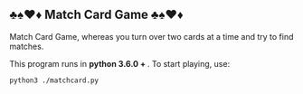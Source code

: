 ## ♣️♠️♥️♦️ Match Card Game ♣️♠️♥️♦️

Match Card Game, whereas you turn over two cards at a time and try to find matches.

This program runs in <b>python 3.6.0 + </b>. To start playing, use:

`python3 ./matchcard.py`
